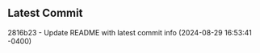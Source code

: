 
## Latest Commit
2816b23 - Update README with latest commit info (2024-08-29 16:53:41 -0400) <Yunxi-Zhou>
